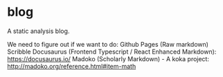# blog
A static analysis blog.

We need to figure out if we want to do:
Github Pages (Raw markdown)
Scribble
Docusaurus (Frontend Typescript / React Enhanced Markdown): https://docusaurus.io/
Madoko (Scholarly Markdown) - A koka project: http://madoko.org/reference.html#item-math
